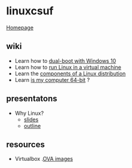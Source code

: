 # linuxcsuf
[Homepage](https://linuxcsuf.github.io)

## wiki
* Learn how to [dual-boot with Windows 10](https://github.com/linuxcsuf/linuxcsuf/wiki/Dual-boot-with-Windows-10)
* Learn how to [run Linux in a virtual machine](https://github.com/linuxcsuf/linuxcsuf/wiki/Set-up-a-virtual-machine)
* Learn the [components of a Linux distribution](https://github.com/linuxcsuf/linuxcsuf/wiki/Linux-components)
* Learn [is my computer 64-bit](https://github.com/linuxcsuf/linuxcsuf/wiki/64-bit-computer) ?

## presentatons
* Why Linux?
    * [slides](https://linuxcsuf.github.io/files/why-linux-slides.pdf)
    * [outline](https://linuxcsuf.github.io/files/why-linux-outline.pdf)

## resources
* Virtualbox .[OVA images](https://sourceforge.net/projects/ovalinux/)
